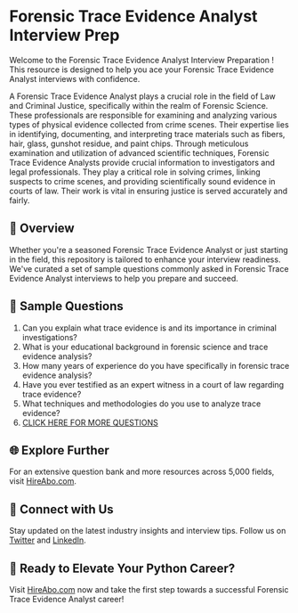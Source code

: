# Forensic Trace Evidence Analyst Interview Prep

Welcome to the Forensic Trace Evidence Analyst Interview Preparation ! This resource is designed to help you ace your Forensic Trace Evidence Analyst interviews with confidence.

A Forensic Trace Evidence Analyst plays a crucial role in the field of Law and Criminal Justice, specifically within the realm of Forensic Science. These professionals are responsible for examining and analyzing various types of physical evidence collected from crime scenes. Their expertise lies in identifying, documenting, and interpreting trace materials such as fibers, hair, glass, gunshot residue, and paint chips. Through meticulous examination and utilization of advanced scientific techniques, Forensic Trace Evidence Analysts provide crucial information to investigators and legal professionals. They play a critical role in solving crimes, linking suspects to crime scenes, and providing scientifically sound evidence in courts of law. Their work is vital in ensuring justice is served accurately and fairly.

## 🚀 Overview

Whether you're a seasoned Forensic Trace Evidence Analyst or just starting in the field, this repository is tailored to enhance your interview readiness. We've curated a set of sample questions commonly asked in Forensic Trace Evidence Analyst interviews to help you prepare and succeed.

## 📝 Sample Questions

1. Can you explain what trace evidence is and its importance in criminal investigations?
2. What is your educational background in forensic science and trace evidence analysis?
3. How many years of experience do you have specifically in forensic trace evidence analysis?
4. Have you ever testified as an expert witness in a court of law regarding trace evidence?
5. What techniques and methodologies do you use to analyze trace evidence?
6. [CLICK HERE FOR MORE QUESTIONS](https://hireabo.com/job/9_4_24/Forensic%20Trace%20Evidence%20Analyst)

## 🌐 Explore Further

For an extensive question bank and more resources across 5,000 fields, visit [HireAbo.com](https://www.hireabo.com).

## 📱 Connect with Us

Stay updated on the latest industry insights and interview tips. Follow us on [Twitter](https://twitter.com/hireabo) and [LinkedIn](https://www.linkedin.com/in/hire-abo-3609972a8/).

## 🚀 Ready to Elevate Your Python Career?

Visit [HireAbo.com](https://www.hireabo.com) now and take the first step towards a successful Forensic Trace Evidence Analyst career!